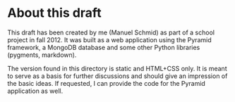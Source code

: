 About this draft
================

This draft has been created by me (Manuel Schmid) as part of a school project in fall 2012. 
It was built as a web application using the Pyramid framework, a MongoDB database and some 
other Python libraries (pygments, markdown).

The version found in this directory is static and HTML+CSS only. It is meant to serve as a 
basis for further discussions and should give an impression of the basic ideas. If requested,
I can provide the code for the Pyramid application as well.

